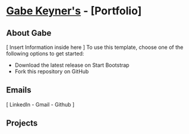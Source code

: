 # [Gabe Keyner's](https://keyner32.github.io/Gabes-Portfolio/) - [Portfolio]


## About Gabe 

[ Insert Information inside here ]
To use this template, choose one of the following options to get started:
* Download the latest release on Start Bootstrap
* Fork this repository on GitHub

## Emails
 [ LinkedIn - Gmail - Github ]


## Projects

